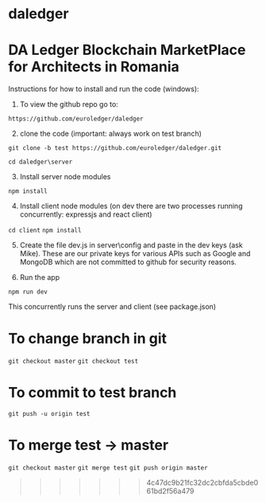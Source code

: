 # daledger
DA Ledger Blockchain MarketPlace for Architects in Romania
=======
Instructions for how to install and run the code (windows):

1. To view the github repo go to:

`https://github.com/euroledger/daledger`

2. clone the code (important: always work on test branch)

`git clone -b test https://github.com/euroledger/daledger.git`

`cd daledger\server`

3. Install server node modules

`npm install`

4. Install client node modules (on dev there are two processes running concurrently: expressjs and react client)

`cd client`
`npm install` 

5. Create the file dev.js in server\config and paste in the dev keys (ask Mike).
These are our private keys for various APIs such as Google and MongoDB which are not committed to github for security reasons.

6. Run the app

`npm run dev`

This concurrently runs the server and client (see package.json)

# To change branch in git
`git checkout master`
`git checkout test`

# To commit to test branch

`git push -u origin test`

# To merge test -> master

`git checkout master`
`git merge test`
`git push origin master`
>>>>>>> 4c47dc9b21fc32dc2cbfda5cbde061bd2f56a479
